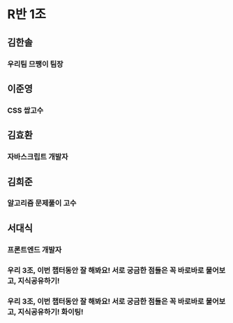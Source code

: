 # R반 1조

## 김한솔

### 우리팀 므쨍이 팀장

## 이준영

### CSS 쌉고수

## 김효환

### 자바스크립트 개발자

## 김희준

### 알고리즘 문제풀이 고수

## 서대식

### 프론트엔드 개발자 

### 우리 3조, 이번 챕터동안 잘 해봐요! 서로 궁금한 점들은 꼭 바로바로 물어보고, 지식공유하기!

### 우리 3조, 이번 챕터동안 잘 해봐요! 서로 궁금한 점들은 꼭 바로바로 물어보고, 지식공유하기! 화이팅!
